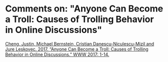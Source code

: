 # Comments on: "Anyone Can Become a Troll: Causes of Trolling Behavior in Online Discussions"
[Cheng, Justin, Michael Bernstein, Cristian Danescu-Niculescu-Mizil and Jure Leskovec. 2017. “Anyone Can Become a Troll: Causes of Trolling Behavior in Online Discussions.” WWW 2017: 1-14.](https://arxiv.org/pdf/1702.01119.pdf)
